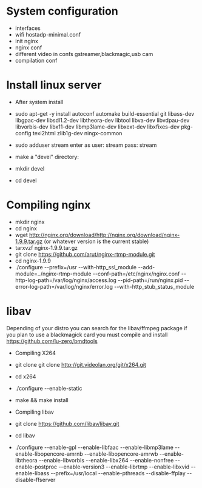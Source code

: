 # System configuration

- interfaces
- wifi hostadp-minimal.conf
- init nginx
- nginx conf
- different video in confs gstreamer,blackmagic,usb cam
- compilation conf

# Install linux server 
- After system install
- sudo apt-get -y install autoconf automake build-essential git libass-dev libgpac-dev   libsdl1.2-dev libtheora-dev libtool libva-dev libvdpau-dev libvorbis-dev libx11-dev libmp3lame-dev libxext-dev libxfixes-dev pkg-config texi2html zlib1g-dev ningx-common

- sudo adduser stream
  enter as user: stream pass: stream
-   make a "devel" directory:
-   mkdir devel
-  cd devel

# Compiling nginx
- mkdir nginx
- cd nginx
- wget http://nginx.org/download/http://nginx.org/download/nginx-1.9.9.tar.gz (or whatever version is the current stable)
- tarxvzf nginx-1.9.9.tar.gz
- git clone https://github.com/arut/nginx-rtmp-module.git
- cd nginx-1.9.9
-  ./configure --prefix=/usr --with-http_ssl_module --add-module=../nginx-rtmp-module --conf-path=/etc/nginx/nginx.conf --http-log-path=/var/log/nginx/access.log --pid-path=/run/nginx.pid --error-log-path=/var/log/nginx/error.log --with-http_stub_status_module

# libav
Depending of your distro you can search for the libav/ffmpeg package if you plan to use a blackmagick card 
you must compile and install https://github.com/lu-zero/bmdtools

- Compiling X264
- git clone git clone http://git.videolan.org/git/x264.git
- cd x264
- ./configure --enable-static
- make && make install

- Compiling libav
- git clone https://github.com/libav/libav.git
- cd libav
-  ./configure --enable-gpl --enable-libfaac --enable-libmp3lame --enable-libopencore-amrnb --enable-libopencore-amrwb --enable-libtheora --enable-libvorbis --enable-libx264 --enable-nonfree --enable-postproc --enable-version3 --enable-librtmp --enable-libxvid --enable-libass --prefix=/usr/local --enable-pthreads --disable-ffplay --disable-ffserver
 


